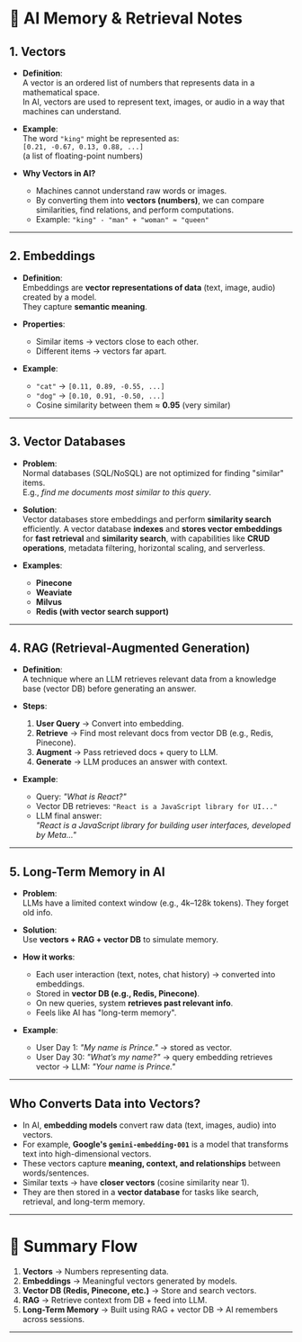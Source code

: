 # 📘 AI Memory & Retrieval Notes

## 1. Vectors
- **Definition**:  
  A vector is an ordered list of numbers that represents data in a mathematical space.  
  In AI, vectors are used to represent text, images, or audio in a way that machines can understand.

- **Example**:  
  The word `"king"` might be represented as:  
  `[0.21, -0.67, 0.13, 0.88, ...]`  
  (a list of floating-point numbers)

- **Why Vectors in AI?**  
  - Machines cannot understand raw words or images.  
  - By converting them into **vectors (numbers)**, we can compare similarities, find relations, and perform computations.  
  - Example: `"king" - "man" + "woman" ≈ "queen"`

---

## 2. Embeddings
- **Definition**:  
  Embeddings are **vector representations of data** (text, image, audio) created by a model.  
  They capture **semantic meaning**.

- **Properties**:  
  - Similar items → vectors close to each other.  
  - Different items → vectors far apart.

- **Example**:  
  - `"cat"` → `[0.11, 0.89, -0.55, ...]`  
  - `"dog"` → `[0.10, 0.91, -0.50, ...]`  
  - Cosine similarity between them ≈ **0.95** (very similar)

---

## 3. Vector Databases
- **Problem**:  
  Normal databases (SQL/NoSQL) are not optimized for finding "similar" items.  
  E.g., *find me documents most similar to this query*.

- **Solution**:  
  Vector databases store embeddings and perform **similarity search** efficiently.
  A vector database **indexes** and **stores vector embeddings** for **fast retrieval** and **similarity search**, with capabilities like **CRUD operations**, metadata filtering, horizontal scaling, and serverless.

- **Examples**:  
  - **Pinecone**  
  - **Weaviate**  
  - **Milvus**  
  - **Redis (with vector search support)**  

---

## 4. RAG (Retrieval-Augmented Generation)
- **Definition**:  
  A technique where an LLM retrieves relevant data from a knowledge base (vector DB) before generating an answer.

- **Steps**:  
  1. **User Query** → Convert into embedding.  
  2. **Retrieve** → Find most relevant docs from vector DB (e.g., Redis, Pinecone).  
  3. **Augment** → Pass retrieved docs + query to LLM.  
  4. **Generate** → LLM produces an answer with context.  

- **Example**:  
  - Query: *"What is React?"*  
  - Vector DB retrieves: `"React is a JavaScript library for UI..."`  
  - LLM final answer:  
    *"React is a JavaScript library for building user interfaces, developed by Meta..."*

---

## 5. Long-Term Memory in AI
- **Problem**:  
  LLMs have a limited context window (e.g., 4k–128k tokens). They forget old info.

- **Solution**:  
  Use **vectors + RAG + vector DB** to simulate memory.  

- **How it works**:  
  - Each user interaction (text, notes, chat history) → converted into embeddings.  
  - Stored in **vector DB (e.g., Redis, Pinecone)**.  
  - On new queries, system **retrieves past relevant info**.  
  - Feels like AI has "long-term memory".

- **Example**:  
  - User Day 1: *"My name is Prince."* → stored as vector.  
  - User Day 30: *"What’s my name?"* → query embedding retrieves vector → LLM: *"Your name is Prince."*

---
## Who Converts Data into Vectors?

- In AI, **embedding models** convert raw data (text, images, audio) into vectors.  
- For example, **Google's `gemini-embedding-001`** is a model that transforms text into high-dimensional vectors.  
- These vectors capture **meaning, context, and relationships** between words/sentences.  
- Similar texts → have **closer vectors** (cosine similarity near 1).  
- They are then stored in a **vector database** for tasks like search, retrieval, and long-term memory.  

---
# 🔑 Summary Flow
1. **Vectors** → Numbers representing data.  
2. **Embeddings** → Meaningful vectors generated by models.  
3. **Vector DB (Redis, Pinecone, etc.)** → Store and search vectors.  
4. **RAG** → Retrieve context from DB + feed into LLM.  
5. **Long-Term Memory** → Built using RAG + vector DB → AI remembers across sessions.

---
